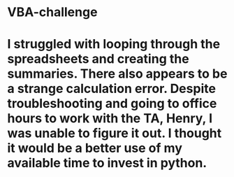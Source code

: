 # VBA-challenge

# I struggled with looping through the spreadsheets and creating the summaries. There also appears to be a strange calculation error. Despite troubleshooting and going to office hours to work with the TA, Henry, I was unable to figure it out. I thought it would be a better use of my available time to invest in python. 
